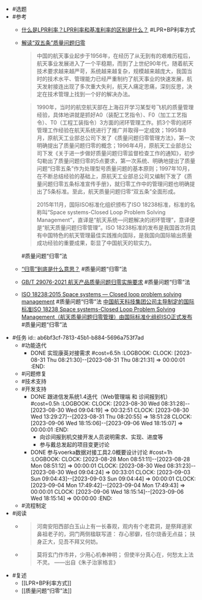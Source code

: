 - #选题
- #参考
	- [什么是LPR利率？LPR利率和基准利率的区别是什么？](https://zhuanlan.zhihu.com/p/256202004)
	  #LPR+BP利率方式
	- [解读“双五条”质量问题归零](https://zhuanlan.zhihu.com/p/271123178)
	  >中国的航天事业起步于1956年，在经历了从无到有的艰难历程后，航天事业发展进入了一个平稳期，而到了上世纪90年代，随着航天技术要求越来越严苛，系统越来越复杂，规模越来越庞大，我国当时的技术水平、管理能力已经严重制约了航天事业的快速发展，航天发射接连出现了多次重大失利，航天人痛定思痛，深刻反思，决定在技术管理上找到一个好的解决办法。
	  
	  >1990年，当时的航空航天部在上海召开学习某型号飞机的质量管理经验，具体地讲就是抓好A0（装配工艺指令）、F0（加工工艺指令）、T0（工程工装指令）3方面的闭环管理工作。抓3个零的闭环管理工作经验在航天系统进行了推广并取得一定成效；1995年8月，原航天工业部总公司下发了《质量问题归零管理方法》，第一次明确提出了质量问题归零的概念；1996年4月，原航天工业部总公司下发《关于进一步做好质量问题归零监督检查工作的通知》，初步勾勒出了质量问题归零的5点要求，第一次系统、明确地提出了质量问题“归零五条”作为处理型号质量问题的基本原则；1997年10月，在不断总结经验的基础上，原航天工业部总公司又编制下发了《质量问题归零五条标准宣传手册》，就归零工作中的管理问题也明确提出了5条标准。至此，航天质量问题归零“双五条”全面形成。
	  
	  >2015年11月，国际ISO标准化组织颁布了ISO 18238标准，标准的名称叫“Space systems-Closed Loop Problem Solving Management”，直译是“航天系统—问题解决的闭环管理”，意译便是“航天质量问题归零管理”。ISO 18238标准的发布是我国首次将具有中国特色的航天管理最佳实践推向国际，是我国向国际输出质量成功经验的重要成果，彰显了中国航天的软实力。
	  
	  #质量问题“归零”法
	- [“归零”到底是什么意思？](https://www.zhihu.com/question/511951496/answer/2313806351)
	  #质量问题“归零”法
	- [GB/T 29076-2021 航天产品质量问题归零实施要求](https://std.samr.gov.cn/gb/search/gbDetailed?id=CA6C0E542CDEC983E05397BE0A0AED11)
	  #质量问题“归零”法
	- [ISO 18238:2015 Space systems — Closed loop problem solving management](https://www.iso.org/standard/61847.html)
	  #质量问题“归零”法
	  [中国航天科技集团公司主导制定的国际标准ISO 18238 Space systems-Closed Loop Problem Solving Management（航天质量问题归零管理）由国际标准化组织ISO正式发布](http://spacechina.com/n25.../n2014789/n2014814/c2344989/content.html)
	  #质量问题“归零”法
- #任务
  id:: ab6bf3cf-7813-45b1-b884-5696a753f7ad
	- #功能迭代
		- DONE 实现康英对接需求 #cost=6.5h
		  :LOGBOOK:
		  CLOCK: [2023-08-31 Thu 08:21:30]--[2023-08-31 Thu 08:21:31] =>  00:00:01
		  :END:
	- #问题修复
	- #技术支持
	- #开发支持
		- DONE 跟进信发系统1.4迭代（Web管理端 和 诊间报到机）#cost=0.5h
		  :LOGBOOK:
		  CLOCK: [2023-08-30 Wed 08:31:28]--[2023-08-30 Wed 09:04:19] =>  00:32:51
		  CLOCK: [2023-08-30 Wed 13:29:27]--[2023-08-31 Thu 08:20:55] =>  18:51:28
		  CLOCK: [2023-09-06 Wed 18:15:06]--[2023-09-06 Wed 18:15:07] =>  00:00:01
		  :END:
			- 向诊间报到机交接开发人员说明需求、实现、进度等
			- 参与戴总发起的项目变更讨论
		- DONE 参与voerka数据对接工具2.0概要设计讨论 #cost=1h
		  :LOGBOOK:
		  CLOCK: [2023-08-28 Mon 08:51:11]--[2023-08-28 Mon 08:51:12] =>  00:00:01
		  CLOCK: [2023-08-30 Wed 08:31:23]--[2023-08-30 Wed 09:04:24] =>  00:33:01
		  CLOCK: [2023-09-03 Sun 09:04:43]--[2023-09-03 Sun 09:04:44] =>  00:00:01
		  CLOCK: [2023-09-04 Mon 17:49:42]--[2023-09-04 Mon 17:49:43] =>  00:00:01
		  CLOCK: [2023-09-06 Wed 18:15:14]--[2023-09-06 Wed 18:15:14] =>  00:00:00
		  :END:
	- #流程制定
- #阅读
	- >河南安阳西部白玉山上有一长春观，观内有个老君洞，是祭拜道家鼻祖老子的，洞门两侧楹联写道：
	  存心邪僻，任尔烧香无点益；
	  扶身正大，见吾不拜又何妨。
	- >莫将玄门作市井，少用心机奉神明；
	  但使半分真心在，何愁太上法不灵。
	  ——出自《朱子治家格言》
- #复述
	- [[LPR+BP利率方式]]
	- [[质量问题“归零”法]]